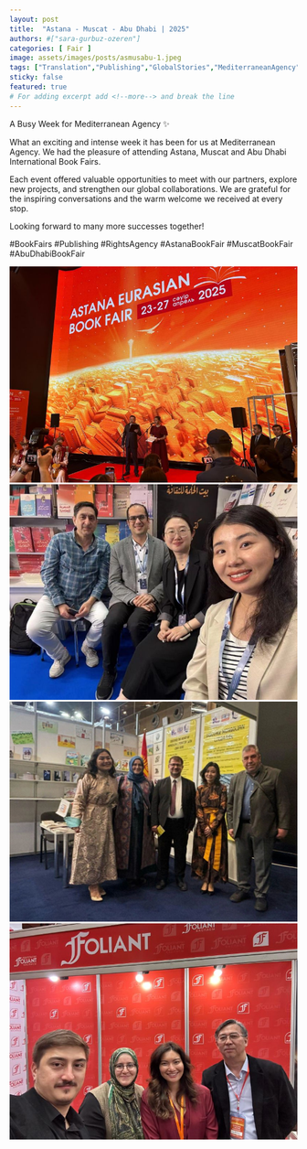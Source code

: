 ```yaml
---
layout: post
title:  "Astana - Muscat - Abu Dhabi | 2025"
authors: #["sara-gurbuz-ozeren"]
categories: [ Fair ]
image: assets/images/posts/asmusabu-1.jpeg
tags: ["Translation","Publishing","GlobalStories","MediterraneanAgency"]
sticky: false
featured: true
# For adding excerpt add <!--more--> and break the line
---
```

A Busy Week for Mediterranean Agency ✨️

What an exciting and intense week it has been for us at Mediterranean Agency.
We had the pleasure of attending Astana, Muscat and Abu Dhabi International Book Fairs.

Each event offered valuable opportunities to meet with our partners, explore new projects, and strengthen our global collaborations.
We are grateful for the inspiring conversations and the warm welcome we received at every stop.

Looking forward to many more successes together!

#BookFairs #Publishing #RightsAgency #AstanaBookFair #MuscatBookFair #AbuDhabiBookFair

![Astana Muscat Abu Dhabi](/assets/images/posts/asmusabu-1.jpeg)
![Astana Muscat Abu Dhabi 2](/assets/images/posts/asmusabu-2.jpeg)
![Astana Muscat Abu Dhabi 3](/assets/images/posts/asmusabu-3.jpeg)
![Astana Muscat Abu Dhabi 4](/assets/images/posts/asmusabu-4.jpeg)

